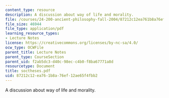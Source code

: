 ```yaml
---
content_type: resource
description: A discussion about way of life and morality.
file: /courses/24-200-ancient-philosophy-fall-2004/87212c12ea761b8a76ef12ae65f4fbb2_soctheses.pdf
file_size: 46944
file_type: application/pdf
learning_resource_types:
- Lecture Notes
license: https://creativecommons.org/licenses/by-nc-sa/4.0/
ocw_type: OCWFile
parent_title: Lecture Notes
parent_type: CourseSection
parent_uid: f2ab5dc3-d40c-98ec-c4b0-f8ba67771a8d
resourcetype: Document
title: soctheses.pdf
uid: 87212c12-ea76-1b8a-76ef-12ae65f4fbb2
---
```

A discussion about way of life and morality.